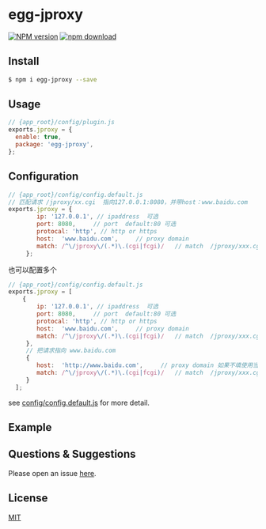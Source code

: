 # egg-jproxy

[![NPM version][npm-image]][npm-url]
[![npm download][download-image]][download-url]

[npm-image]: https://img.shields.io/npm/v/egg-jproxy.svg?style=flat-square
[npm-url]: https://npmjs.org/package/egg-jproxy
[download-image]: https://img.shields.io/npm/dm/egg-jproxy.svg?style=flat-square
[download-url]: https://npmjs.org/package/egg-jproxy

<!--
Description here.
-->

## Install

```bash
$ npm i egg-jproxy --save
```

## Usage

```js
// {app_root}/config/plugin.js
exports.jproxy = {
  enable: true,
  package: 'egg-jproxy',
};
```

## Configuration

```js
// {app_root}/config/config.default.js
// 匹配请求 /jproxy/xx.cgi  指向127.0.0.1:8080，并带host：www.baidu.com
exports.jproxy = {
        ip: '127.0.0.1', // ipaddress  可选
        port: 8080,     // port  default:80 可选
        protocal: 'http', // http or https
        host:  'www.baidu.com',     // proxy domain
        match: /^\/jproxy\/(.*)\.(cgi|fcgi)/   // match  /jproxy/xxx.cgi
     };
```
也可以配置多个
```js
// {app_root}/config/config.default.js
exports.jproxy = [
    {
        ip: '127.0.0.1', // ipaddress  可选
        port: 8080,     // port  default:80 可选
        protocal: 'http', // http or https
        host:  'www.baidu.com',     // proxy domain
        match: /^\/jproxy\/(.*)\.(cgi|fcgi)/   // match  /jproxy/xxx.cgi
     },
     // 把请求指向 www.baidu.com
     {
        host:  'http://www.baidu.com',     // proxy domain 如果不填使用当前域名
        match: /^\/jproxy\/(.*)\.(cgi|fcgi)/   // match  /jproxy/xxx.cgi
     }
  ];
```

see [config/config.default.js](config/config.default.js) for more detail.

## Example

<!-- example here -->

## Questions & Suggestions

Please open an issue [here](https://github.com/eggjs/egg/issues).

## License

[MIT](LICENSE)
